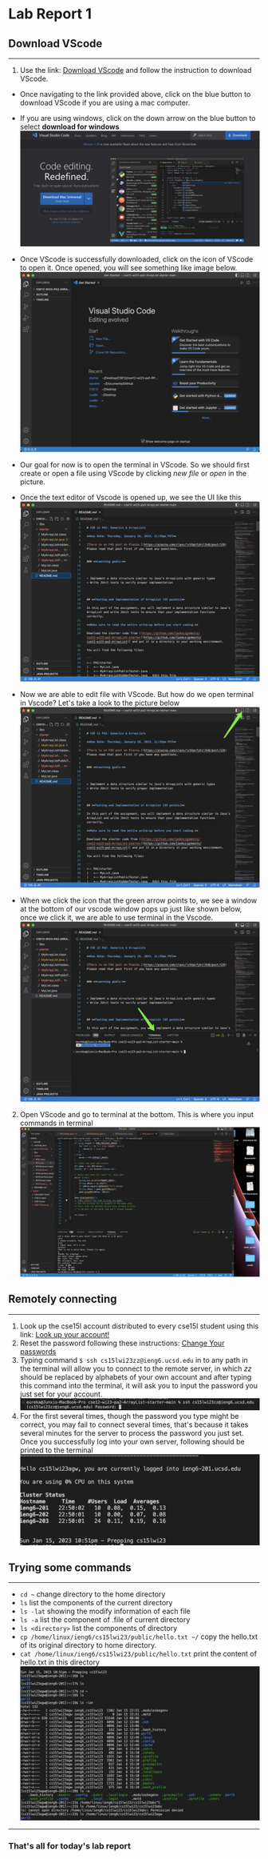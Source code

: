 # Lab Report 1

## Download VScode
---
1. Use the link: [Download VScode](https://code.visualstudio.com/) and follow the instruction to download VScode.
  * Once navigating to the link provided above, click on the blue button to download VScode if you are using a mac computer.
  * If you are using windows, click on the down arrow on the blue button to select **download for windows**
![Image](DownloadPage.png)

  * Once VScode is successfully downloaded, click on the icon of VScode to open it. Once opened, you will see something like image below.
![Image](Download2.png)
  * Our goal for now is to open the terminal in VScode. So we should first create or open a file using VScode by clicking *new file* or *open* in the picture. 
  * Once the text editor of Vscode is opened up, we see the UI like this
 ![Image](download3.png)
  * Now we are able to edit file with VScode. But how do we open terminal in Vscode? Let's take a look to the picture below
![Image](download4.png)
  * When we click the icon that the green arrow points to, we see a window at the bottom of our vscode window pops up just like shown below, once we click it, we are able to use terminal in the Vscode.
![Image](download5.png)


2. Open VScode and go to terminal at the bottom. This is where you input commands in terminal
![Image](VScode.png)

## Remotely connecting
---
1. Look up the cse15l account distributed to every cse15l student using this link: [Look up your account!](https://sdacs.ucsd.edu/~icc/index.php)
2. Reset the password following these instructions: [Change Your passwords](https://docs.google.com/document/d/1hs7CyQeh-MdUfM9uv99i8tqfneos6Y8bDU0uhn1wqho/edit)
3. Typing command `$ ssh cs15lwi23zz@ieng6.ucsd.edu` in to any path in the terminal will allow you to connect to the remote server, in which *zz* should be replaced by alphabets of your own account and after typing this command into the terminal, it will ask you to input the password you just set for your account.
![Image](remote1.png)
4. For the first several times, though the password you type might be correct, you may fail to connect several times, that's because it takes several minutes for the server to process the password you just set. Once you successfully log into your own server, following should be printed to the terminal
![Image](remote.png)

## Trying some commands
---
* `cd ~` change directory to the home directory
* `ls` list the components of the current directory
* `ls -lat` showing the modify information of each file
* `ls -a` list the component of .file of current directory
* `ls <directory>` list the components of directory
* `cp /home/linux/ieng6/cs15lwi23/public/hello.txt ~/` copy the hello.txt of its original directory to home directory.
* `cat /home/linux/ieng6/cs15lwi23/public/hello.txt` print the content of hello.txt in this directory
![Image](commands.png)
---
### That's all for today's lab report


